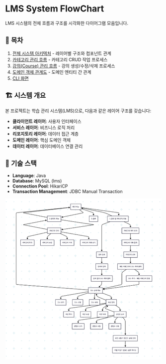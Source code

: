 # LMS System FlowChart

LMS 시스템의 전체 흐름과 구조를 시각화한 다이어그램 모음입니다.

## 📑 목차

1. [전체 시스템 아키텍처](./01-system-architecture.md) - 레이어별 구조와 컴포넌트 관계
2. [카테고리 관리 흐름](./02-category-flow.md) - 카테고리 CRUD 작업 프로세스
3. [강의(Course) 관리 흐름](./03-course-flow.md) - 강의 생성/수정/삭제 프로세스
4. [도메인 객체 관계도](./04-domain-relationships.md) - 도메인 엔티티 간 관계
5. [CLI 화면](./05-cli-crud.md)
   

## 🏗️ 시스템 개요

본 프로젝트는 학습 관리 시스템(LMS)으로, 다음과 같은 레이어 구조를 갖습니다:

- **클라이언트 레이어**: 사용자 인터페이스
- **서비스 레이어**: 비즈니스 로직 처리
- **리포지토리 레이어**: 데이터 접근 계층
- **도메인 레이어**: 핵심 도메인 객체
- **데이터 레이어**: 데이터베이스 연결 관리

## 🔧 기술 스택

- **Language**: Java
- **Database**: MySQL (lms)
- **Connection Pool**: HikariCP
- **Transaction Management**: JDBC Manual Transaction


![mermaid_picture](./mermaid.png)
